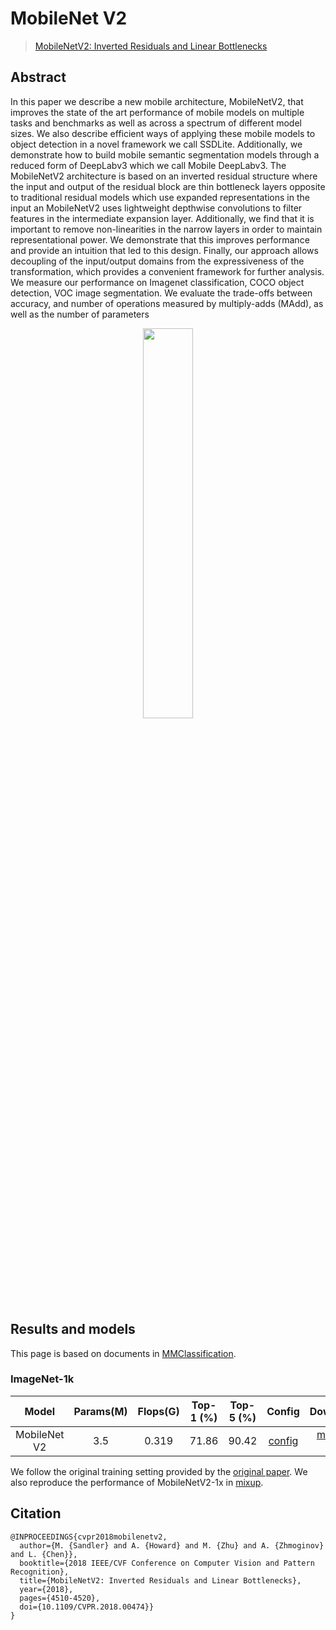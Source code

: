 # MobileNet V2

> [MobileNetV2: Inverted Residuals and Linear Bottlenecks](https://arxiv.org/abs/1801.04381)

## Abstract

In this paper we describe a new mobile architecture, MobileNetV2, that improves the state of the art performance of mobile models on multiple tasks and benchmarks as well as across a spectrum of different model sizes. We also describe efficient ways of applying these mobile models to object detection in a novel framework we call SSDLite. Additionally, we demonstrate how to build mobile semantic segmentation models through a reduced form of DeepLabv3 which we call Mobile DeepLabv3. The MobileNetV2 architecture is based on an inverted residual structure where the input and output of the residual block are thin bottleneck layers opposite to traditional residual models which use expanded representations in the input an MobileNetV2 uses lightweight depthwise convolutions to filter features in the intermediate expansion layer. Additionally, we find that it is important to remove non-linearities in the narrow layers in order to maintain representational power. We demonstrate that this improves performance and provide an intuition that led to this design. Finally, our approach allows decoupling of the input/output domains from the expressiveness of the transformation, which provides a convenient framework for further analysis. We measure our performance on Imagenet classification, COCO object detection, VOC image segmentation. We evaluate the trade-offs between accuracy, and number of operations measured by multiply-adds (MAdd), as well as the number of parameters

<div align=center>
<img src="https://user-images.githubusercontent.com/26739999/142563365-7a9ea577-8f79-4c21-a750-ebcaad9bcc2f.png" width="40%"/>
</div>

## Results and models

This page is based on documents in [MMClassification](https://github.com/open-mmlab/mmclassification).

### ImageNet-1k

|    Model     | Params(M) | Flops(G) | Top-1 (%) | Top-5 (%) |                                   Config                                    |                                    Download                                    |
| :----------: | :-------: | :------: | :-------: | :-------: | :-------------------------------------------------------------------------: | :----------------------------------------------------------------------------: |
| MobileNet V2 |    3.5    |  0.319   |   71.86   |   90.42   | [config](https://github.com/open-mmlab/mmclassification/blob/master/configs/mobilenet_v2/mobilenet-v2_8xb32_in1k.py) | [model](https://download.openmmlab.com/mmclassification/v0/mobilenet_v2/mobilenet_v2_batch256_imagenet_20200708-3b2dc3af.pth) \| [log](https://download.openmmlab.com/mmclassification/v0/mobilenet_v2/mobilenet_v2_batch256_imagenet_20200708-3b2dc3af.log.json) |

We follow the original training setting provided by the [original paper](https://arxiv.org/abs/1801.04381). We also reproduce the performance of MobileNetV2-1x in [mixup](https://github.com/Westlake-AI/openmixup/tree/main/configs/classification/imagenet/mixups/).

## Citation

```
@INPROCEEDINGS{cvpr2018mobilenetv2,
  author={M. {Sandler} and A. {Howard} and M. {Zhu} and A. {Zhmoginov} and L. {Chen}},
  booktitle={2018 IEEE/CVF Conference on Computer Vision and Pattern Recognition},
  title={MobileNetV2: Inverted Residuals and Linear Bottlenecks},
  year={2018},
  pages={4510-4520},
  doi={10.1109/CVPR.2018.00474}}
}
```
